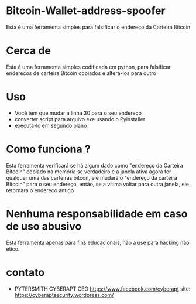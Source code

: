 # Bitcoin-Wallet-address-spoofer
Esta é uma ferramenta simples para falsificar o endereço da Carteira Bitcoin

Cerca de
=
Esta é uma ferramenta simples codificada em python, para falsificar endereços de carteira Bitcoin copiados e alterá-los para outro

Uso
=
- Você tem que mudar a linha 30 para o seu endereço
- converter script para arquivo exe usando o Pyinstaller
- executá-lo em segundo plano

Como funciona ?
=
Esta ferramenta verificará se há algum dado como "endereço da Carteira Bitcoin" copiado na memória se verdadeiro e a janela ativa agora for qualquer uma das
carteiras bitcon, ele mudará o "endereço da carteira Bitcoin" para o seu endereço, então, se a vítima voltar para outra janela, ele retornará
o endereço antigo

Nenhuma responsabilidade em caso de uso abusivo
=
Esta ferramenta apenas para fins educacionais, não a use para hacking não ético.

contato
=
- PYTERSMITH CYBERAPT CEO https://www.facebook.com/cyberapt    site: https://cyberaptsecurity.wordpress.com/
